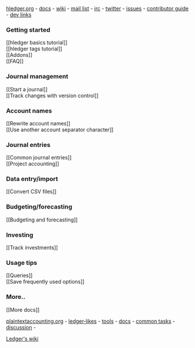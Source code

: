 [hledger.org](http://hledger.org) - 
[docs](http://hledger.org/docs) - 
[wiki](Home) - 
[mail&nbsp;list](http://list.hledger.org) - 
[irc](http://irc.hledger.org) - 
[twitter](https://twitter.com/search?q=%23hledger&src=typd&f=realtime) -
[issues](http://issues.hledger.org) - 
[contributor guide](http://hledger.org/contributing) - 
[dev links](http://hledger.org/contributing#links) 

### Getting started

[[hledger basics tutorial]]  
[[hledger tags tutorial]]  
[[Addons]]  
[[FAQ]]

### Journal management

[[Start a journal]]  
[[Track changes with version control]]  

### Account names

[[Rewrite account names]]  
[[Use another account separator character]]  

### Journal entries

[[Common journal entries]]  
[[Project accounting]]  

### Data entry/import

[[Convert CSV files]]  

### Budgeting/forecasting

[[Budgeting and forecasting]]  

### Investing

[[Track investments]]  

### Usage tips

[[Queries]]  
[[Save frequently used options]]  

### More..

[[More docs]]  

[plaintextaccounting.org](http://plaintextaccounting.org) -
[ledger‑likes](http://plaintextaccounting.org/#ledger-likes) -
[tools](http://plaintextaccounting.org/#related-tools) -
[docs](http://plaintextaccounting.org/#docs) -
[common&nbsp;tasks](http://plaintextaccounting.org/#common-tasks) -
[discussion](http://plaintextaccounting.org/#discussion) -
  
[Ledger's wiki](https://github.com/ledger/ledger/wiki)  

